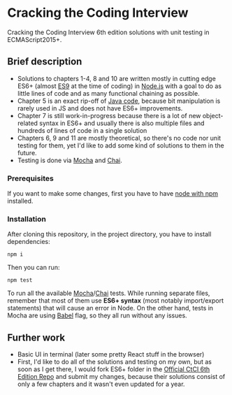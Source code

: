 # Cracking the Coding Interview

Cracking the Coding Interview 6th edition solutions with unit testing in ECMAScript2015+.

## Brief description

* Solutions to chapters 1-4, 8 and 10 are written mostly in cutting edge ES6+ (almost [ES9](https://www.ecma-international.org/publications/standards/Ecma-262.htm) at the time of coding) in [Node.js](https://nodejs.org/en/) with a goal to do as little lines of code and as many functional chaining as possible.
* Chapter 5 is an exact rip-off of [Java code](https://github.com/careercup/CtCI-6th-Edition), because bit manipulation is rarely used in JS and does not have ES6+ improvements.
* Chapter 7 is still work-in-progress because there is a lot of new object-related syntax in ES6+ and usually there is also multiple files and hundreds of lines of code in a single solution
* Chapters 6, 9 and 11 are mostly theoretical, so there's no code nor unit testing for them, yet I'd like to add some kind of solutions to them in the future.
* Testing is done via [Mocha](https://mochajs.org/) and [Chai](http://www.chaijs.com/).

### Prerequisites

If you want to make some changes, first you have to have [node with npm](https://nodejs.org/en/) installed.

### Installation

After cloning this repository, in the project directory, you have to install dependencies:

```
npm i
```

Then you can run:

```
npm test
```

To run all the available [Mocha](https://mochajs.org/)/[Chai](http://www.chaijs.com/) tests. While running separate files, remember that most of them use **ES6+ syntax** (most notably import/export statements) that will cause an error in Node. On the other hand, tests in Mocha are using [Babel](https://babeljs.io/) flag, so they all run without any issues.

## Further work

* Basic UI in terminal (later some pretty React stuff in the browser)
* First, I'd like to do all of the solutions and testing on my own, but as soon as I get there, I would fork ES6+ folder in the [Official CtCI 6th Edition Repo](https://github.com/careercup/CtCI-6th-Edition) and submit my changes, because their solutions consist of only a few chapters and it wasn't even updated for a year.
